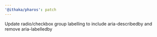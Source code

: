 ```yaml
---
'@ithaka/pharos': patch
---
```


Update radio/checkbox group labelling to include aria-describedby and remove aria-labelledby
